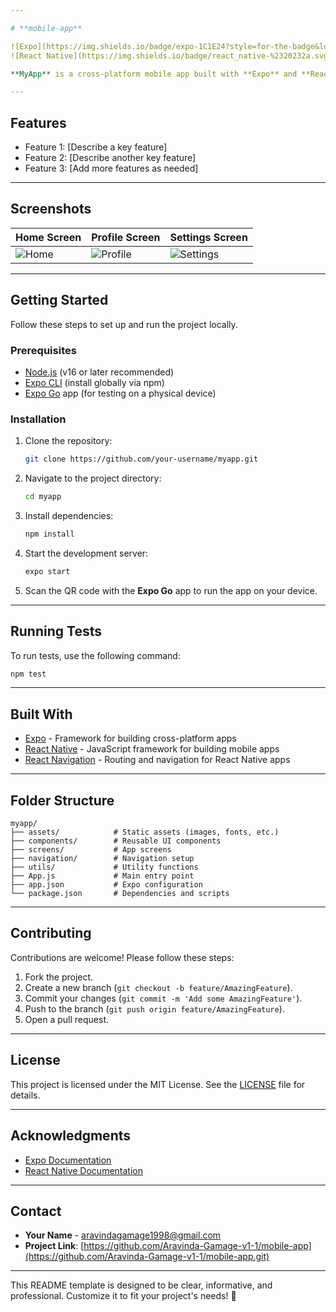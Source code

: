 ```yaml
---

# **mobile-app**

![Expo](https://img.shields.io/badge/expo-1C1E24?style=for-the-badge&logo=expo&logoColor=white)
![React Native](https://img.shields.io/badge/react_native-%2320232a.svg?style=for-the-badge&logo=react&logoColor=%2361DAFB)

**MyApp** is a cross-platform mobile app built with **Expo** and **React Native**. It provides [brief description of your app's purpose or features].

---
```


## **Features**
- Feature 1: [Describe a key feature]
- Feature 2: [Describe another key feature]
- Feature 3: [Add more features as needed]

---

## **Screenshots**
| Home Screen | Profile Screen | Settings Screen |
|-------------|----------------|-----------------|
| ![Home](screenshots/home.png) | ![Profile](screenshots/profile.png) | ![Settings](screenshots/settings.png) |

---

## **Getting Started**
Follow these steps to set up and run the project locally.

### **Prerequisites**
- [Node.js](https://nodejs.org/) (v16 or later recommended)
- [Expo CLI](https://docs.expo.dev/get-started/installation/) (install globally via npm)
- [Expo Go](https://expo.dev/client) app (for testing on a physical device)

### **Installation**
1. Clone the repository:
   ```bash
   git clone https://github.com/your-username/myapp.git
   ```
2. Navigate to the project directory:
   ```bash
   cd myapp
   ```
3. Install dependencies:
   ```bash
   npm install
   ```
4. Start the development server:
   ```bash
   expo start
   ```
5. Scan the QR code with the **Expo Go** app to run the app on your device.

---

## **Running Tests**
To run tests, use the following command:
```bash
npm test
```

---

## **Built With**
- [Expo](https://expo.dev/) - Framework for building cross-platform apps
- [React Native](https://reactnative.dev/) - JavaScript framework for building mobile apps
- [React Navigation](https://reactnavigation.org/) - Routing and navigation for React Native apps

---

## **Folder Structure**
```
myapp/
├── assets/            # Static assets (images, fonts, etc.)
├── components/        # Reusable UI components
├── screens/           # App screens
├── navigation/        # Navigation setup
├── utils/             # Utility functions
├── App.js             # Main entry point
├── app.json           # Expo configuration
└── package.json       # Dependencies and scripts
```

---

## **Contributing**
Contributions are welcome! Please follow these steps:
1. Fork the project.
2. Create a new branch (`git checkout -b feature/AmazingFeature`).
3. Commit your changes (`git commit -m 'Add some AmazingFeature'`).
4. Push to the branch (`git push origin feature/AmazingFeature`).
5. Open a pull request.

---

## **License**
This project is licensed under the MIT License. See the [LICENSE](LICENSE) file for details.

---

## **Acknowledgments**
- [Expo Documentation](https://docs.expo.dev/)
- [React Native Documentation](https://reactnative.dev/)

---

## **Contact**
- **Your Name** - [aravindagamage1998@gmail.com](mailto:aravindagamage1998@gmail.com)
- **Project Link**: [https://github.com/Aravinda-Gamage-v1-1/mobile-app](https://github.com/Aravinda-Gamage-v1-1/mobile-app.git)

---

This README template is designed to be clear, informative, and professional. Customize it to fit your project's needs! 🚀
